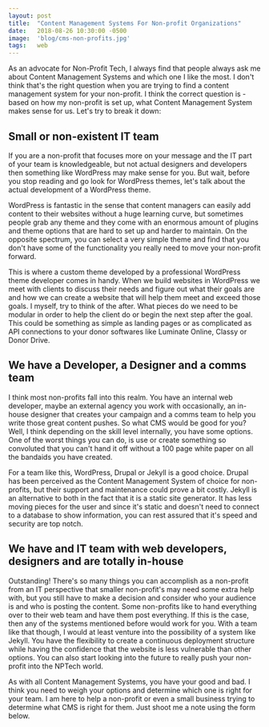 ```yaml
---
layout: post
title:  "Content Management Systems For Non-profit Organizations"
date:   2018-08-26 10:30:00 -0500
image:  'blog/cms-non-profits.jpg'
tags:   web
---
```

As an advocate for Non-Profit Tech, I always find that people always ask me about Content Management Systems and which one I like the most. I don't think that's the right question when you are trying to find a content management system for your non-profit. I think the correct question is - based on how my non-profit is set up, what Content Management System makes sense for us. Let's try to break it down:

## Small or non-existent IT team 

If you are a non-profit that focuses more on your message and the IT part of your team is knowledgeable, but not actual designers and developers then something like WordPress may make sense for you. But wait, before you stop reading and go look for WordPress themes, let's talk about the actual development of a WordPress theme.

WordPress is fantastic in the sense that content managers can easily add content to their websites without a huge learning curve, but sometimes people grab any theme and they come with an enormous amount of plugins and theme options that are hard to set up and harder to maintain. On the opposite spectrum, you can select a very simple theme and find that you don't have some of the functionality you really need to move your non-profit forward.

This is where a custom theme developed by a professional WordPress theme developer comes in handy. When we build websites in WordPress we meet with clients to discuss their needs and figure out what their goals are and how we can create a website that will help them meet and exceed those goals. I myself, try to think of the after. What pieces do we need to be modular in order to help the client do or begin the next step after the goal. This could be something as simple as landing pages or as complicated as API connections to your donor softwares like Luminate Online, Classy or Donor Drive.


## We have a Developer, a Designer and a comms team

I think most non-profits fall into this realm. You have an internal web developer, maybe an external agency you work with occasionally, an in-house designer that creates your campaign and a comms team to help you write those great content pushes. So what CMS would be good for you? Well, I think depending on the skill level internally, you have some options. One of the worst things you can do, is use or create something so convoluted that you can't hand it off without a 100 page white paper on all the bandaids you have created.  

For a team like this, WordPress, Drupal or Jekyll is a good choice. Drupal has been perceived as the Content Management System of choice for non-profits, but their support and maintenance could prove a bit costly. Jekyll is an alternative to both in the fact that it is a static site generator. It has less moving pieces for the user and since it's static and doesn't need to connect to a database to show information, you can rest assured that it's speed and security are top notch.


## We have and IT team with web developers, designers and are totally in-house

Outstanding! There's so many things you can accomplish as a non-profit from an IT perspective that smaller non-profit's may need some extra help with, but you still have to make a decision and consider who your audience is and who is posting the content. Some non-profits like to hand everything over to their web team and have them post everything. If this is the case, then any of the systems mentioned before would work for you. With a team like that though, I would at least venture into the possibility of a system like Jekyll. You have the flexibility to create a continuous deployment structure while having the confidence that the website is less vulnerable than other options. You can also start looking into the future to really push your non-profit into the NPTech world.  

As with all Content Management Systems, you have your good and bad. I think you need to weigh your options and determine which one is right for your team. I am here to help a non-profit or even a small business trying to determine what CMS is right for them. Just shoot me a note using the form below.